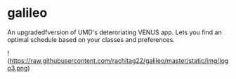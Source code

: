 # galileo
An upgradedfversion of UMD's deteroriating VENUS app. Lets you find an optimal schedule based on your classes and preferences.

!(https://raw.githubusercontent.com/rachitag22/galileo/master/static/img/logo3.png)

